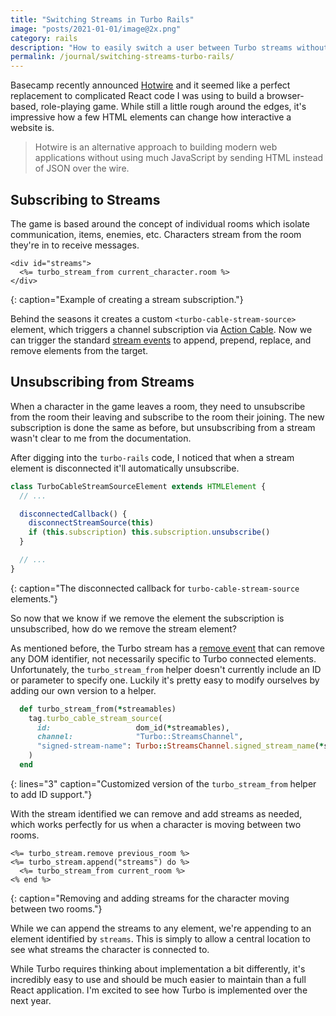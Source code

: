 ```yaml
---
title: "Switching Streams in Turbo Rails"
image: "posts/2021-01-01/image@2x.png"
category: rails
description: "How to easily switch a user between Turbo streams without writing JavaScript."
permalink: /journal/switching-streams-turbo-rails/
---
```


Basecamp recently announced [Hotwire][] and it seemed like a perfect replacement
to complicated React code I was using to build a browser-based, role-playing
game. While still a little rough around the edges, it's impressive how a
few HTML elements can change how interactive a website is.

> Hotwire is an alternative approach to building modern web applications without
> using much JavaScript by sending HTML instead of JSON over the wire.

## Subscribing to Streams

The game is based around the concept of individual rooms which isolate
communication, items, enemies, etc. Characters stream from the room they're in
to receive messages.

```erb
<div id="streams">
  <%= turbo_stream_from current_character.room %>
</div>
```
{: caption="Example of creating a stream subscription."}

Behind the seasons it creates a custom `<turbo-cable-stream-source>` element,
which triggers a channel subscription via [Action Cable][]. Now we can trigger
the standard [stream events][] to append, prepend, replace, and remove elements
from the target.

## Unsubscribing from Streams

When a character in the game leaves a room, they need to unsubscribe from the
room their leaving and subscribe to the room their joining. The new subscription
is done the same as before, but unsubscribing from a stream wasn't clear to me
from the documentation.

After digging into the `turbo-rails` code, I noticed that when a stream element
is disconnected it'll automatically unsubscribe.

```js
class TurboCableStreamSourceElement extends HTMLElement {
  // ...

  disconnectedCallback() {
    disconnectStreamSource(this)
    if (this.subscription) this.subscription.unsubscribe()
  }

  // ...
}
```
{: caption="The disconnected callback for `turbo-cable-stream-source` elements."}

So now that we know if we remove the element the subscription is unsubscribed,
how do we remove the stream element?

As mentioned before, the Turbo stream has a [remove event][] that can remove any
DOM identifier, not necessarily specific to Turbo connected elements.
Unfortunately, the `turbo_stream_from` helper doesn't currently include an ID or
parameter to specify one. Luckily it's pretty easy to modify ourselves by adding
our own version to a helper.

```ruby
  def turbo_stream_from(*streamables)
    tag.turbo_cable_stream_source(
      id:                   dom_id(*streamables),
      channel:              "Turbo::StreamsChannel",
      "signed-stream-name": Turbo::StreamsChannel.signed_stream_name(*streamables)
    )
  end
```
{: lines="3" caption="Customized version of the `turbo_stream_from` helper to
add ID support."}

With the stream identified we can remove and add streams as needed, which works
perfectly for us when a character is moving between two rooms.

```erb
<%= turbo_stream.remove previous_room %>
<%= turbo_stream.append("streams") do %>
  <%= turbo_stream_from current_room %>
<% end %>
```
{: caption="Removing and adding streams for the character moving between two
rooms."}

While we can append the streams to any element, we're appending to an element
identified by `streams`. This is simply to allow a central location to see what
streams the character is connected to.

While Turbo requires thinking about implementation a bit differently, it's
incredibly easy to use and should be much easier to maintain than a full React
application. I'm excited to see how Turbo is implemented over the next year.

[Action Cable]: https://guides.rubyonrails.org/action_cable_overview.html
[Hotwire]: https://hotwired.dev
[remove event]: https://turbo.hotwired.dev/reference/streams#remove
[stream events]: https://turbo.hotwired.dev/reference/streams
[turbo-rails]: https://github.com/hotwired/turbo-rails
